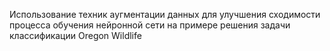 Использование техник аугментации данных для улучшения сходимости процесса
обучения нейронной сети на примере решения задачи классификации Oregon Wildlife

